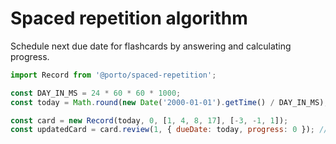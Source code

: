 # Spaced repetition algorithm

Schedule next due date for flashcards by answering and calculating progress.

```javascript
import Record from '@porto/spaced-repetition';

const DAY_IN_MS = 24 * 60 * 60 * 1000;
const today = Math.round(new Date('2000-01-01').getTime() / DAY_IN_MS); // => 10957

const card = new Record(today, 0, [1, 4, 8, 17], [-3, -1, 1]);
const updatedCard = card.review(1, { dueDate: today, progress: 0 }); // => { dueDate: 10958, progress: 1 }
```
